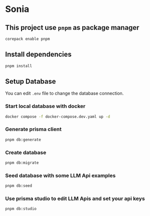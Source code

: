 # Sonia

## This project use `pnpm` as package manager

```bash
corepack enable pnpm
```

## Install dependencies

```bash
pnpm install
```

## Setup Database

You can edit `.env` file to change the database connection.

### Start local database with docker

```bash
docker compose -f docker-compose.dev.yaml up -d
```

### Generate prisma client

```bash
pnpm db:generate
```

### Create database

```bash
pnpm db:migrate
```

### Seed database with some LLM Api examples

```bash
pnpm db:seed
```

### Use prisma studio to edit LLM Apis and set your api keys

```bash
pnpm db:studio
```